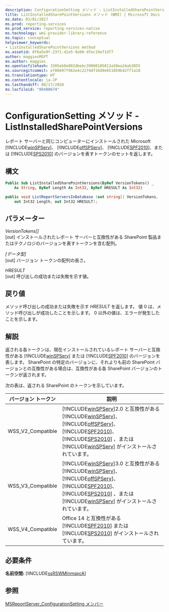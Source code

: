 ```yaml
---
description: ConfigurationSetting メソッド - ListInstalledSharePointVersions
title: ListInstalledSharePointVersions メソッド (WMI) | Microsoft Docs
ms.date: 03/01/2017
ms.prod: reporting-services
ms.prod_service: reporting-services-native
ms.technology: wmi-provider-library-reference
ms.topic: conceptual
helpviewer_keywords:
- ListInstalledSharePointVersions method
ms.assetid: 8f0a5e9f-23f1-41e5-9a90-dfec19ef1df7
author: maggiesMSFT
ms.author: maggies
ms.openlocfilehash: 3305eb8e802dbebc39960105813a58ea16ab3055
ms.sourcegitcommit: e700497f962e4c2274df16d9e651059b42ff1a10
ms.translationtype: HT
ms.contentlocale: ja-JP
ms.lasthandoff: 08/17/2020
ms.locfileid: "88480674"
---
```

# <a name="configurationsetting-method---listinstalledsharepointversions"></a>ConfigurationSetting メソッド - ListInstalledSharePointVersions
  レポート サーバーと同じコンピューターにインストールされた Microsoft [!INCLUDE[winSPServ](../../includes/winspserv-md.md)]、 [!INCLUDE[offSPServ](../../includes/offspserv-md.md)]、 [!INCLUDE[SPF2010](../../includes/spf2010-md.md)]、または [!INCLUDE[SPS2010](../../includes/sps2010-md.md)] のバージョンを表すトークンのセットを返します。  
  
## <a name="syntax"></a>構文  
  
```vb  
Public Sub ListInstalledSharePointVersions(ByRef VersionTokens() _  
    As String, ByRef Length As Int32, ByRef HRESULT As Int32)  
```  
  
```csharp  
public void ListReportServersInDatabase (out string[] VersionTokens,   
    out Int32 Length, out Int32 HRESULT);  
```  
  
## <a name="parameters"></a>パラメーター  
 *VersionTokens[]*  
 [out] インストールされたレポート サーバーと互換性がある SharePoint 製品またはテクノロジのバージョンを表すトークンを含む配列。  
  
 *[データ型]*  
 [out] バージョン トークンの配列の長さ。  
  
 *HRESULT*  
 [out] 呼び出しの成功または失敗を示す値。  
  
## <a name="return-value"></a>戻り値  
 メソッド呼び出しの成功または失敗を示す *HRESULT* を返します。 値 0 は、メソッド呼び出しが成功したことを示します。 0 以外の値は、エラーが発生したことを示します。  
  
## <a name="remarks"></a>解説  
 返される各トークンは、現在インストールされているレポート サーバーと互換性がある [!INCLUDE[winSPServ](../../includes/winspserv-md.md)] または [!INCLUDE[SPF2010](../../includes/spf2010-md.md)] のバージョンを表します。 SharePoint の特定のバージョンに、それよりも前の SharePoint バージョンとの互換性がある場合は、互換性がある各 SharePoint バージョンのトークンが返されます。  
  
 次の表は、返される SharePoint のトークンを示しています。  
  
|**バージョン トークン**|**説明**|  
|------------------------|---------------------|  
|WSS_V2_Compatible|[!INCLUDE[winSPServ](../../includes/winspserv-md.md)]2.0 と互換性がある [!INCLUDE[winSPServ](../../includes/winspserv-md.md)]、 [!INCLUDE[offSPServ](../../includes/offspserv-md.md)]、 [!INCLUDE[SPF2010](../../includes/spf2010-md.md)]、 [!INCLUDE[SPS2010](../../includes/sps2010-md.md)] 、または [!INCLUDE[winSPServ](../../includes/winspserv-md.md)] がインストールされています。|  
|WSS_V3_Compatible|[!INCLUDE[winSPServ](../../includes/winspserv-md.md)]3.0 と互換性がある [!INCLUDE[winSPServ](../../includes/winspserv-md.md)]、 [!INCLUDE[offSPServ](../../includes/offspserv-md.md)]、 [!INCLUDE[SPF2010](../../includes/spf2010-md.md)]、 [!INCLUDE[SPS2010](../../includes/sps2010-md.md)] 、または [!INCLUDE[winSPServ](../../includes/winspserv-md.md)] がインストールされています。|  
|WSS_V4_Compatible|Office 14 と互換性がある [!INCLUDE[SPF2010](../../includes/spf2010-md.md)] または [!INCLUDE[SPS2010](../../includes/sps2010-md.md)] がインストールされています。|  
  
## <a name="requirements"></a>必要条件  
 **名前空間:** [!INCLUDE[ssRSWMInmspcA](../../includes/ssrswminmspca-md.md)]  
  
## <a name="see-also"></a>参照  
 [MSReportServer_ConfigurationSetting メンバー](../../reporting-services/wmi-provider-library-reference/msreportserver-configurationsetting-members.md)  
  
  
